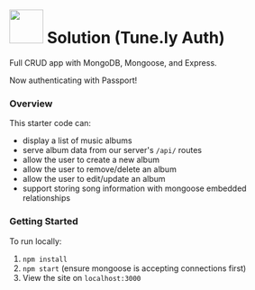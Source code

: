 # <img src="https://cloud.githubusercontent.com/assets/7833470/10899314/63829980-8188-11e5-8cdd-4ded5bcb6e36.png" height="60">  Solution (Tune.ly Auth)

Full CRUD app with MongoDB, Mongoose, and Express.

Now authenticating with Passport!


### Overview

This starter code can:
* display a list of music albums  
* serve album data from our server's `/api/` routes  
* allow the user to create a new album  
* allow the user to remove/delete an album  
* allow the user to edit/update an album  
* support storing song information with mongoose embedded relationships

### Getting Started

To run locally:  
1. `npm install`
1. `npm start` (ensure mongoose is accepting connections first)
1. View the site on `localhost:3000`
